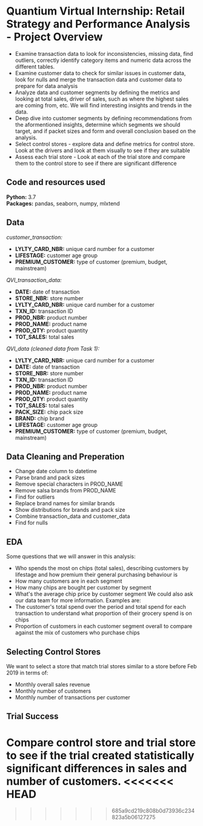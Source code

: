# Quantium Virtual Internship: Retail Strategy and Performance Analysis - Project Overview
- Examine transaction data to look for inconsistencies, missing data, find outliers, correctly identify category items and numeric data across the different tables.
- Examine customer data to check for similar issues in customer data, look for nulls and merge the transaction data and customer data to prepare for data analysis
- Analyze data and customer segments by defining the metrics and looking at total sales, driver of sales, such as where the highest sales are coming from, etc. We will find interesting insights and trends in the data.
- Deep dive into customer segments by defining recommendations from the aformentioned insights, determine which segments we should target, and if packet sizes and form and overall conclusion based on the analysis.
- Select control stores - explore data and define metrics for control store. Look at the drivers and look at them visually to see if they are suitable
- Assess each trial store - Look at each of the trial store and compare them to the control store to see if there are significant difference

## Code and resources used
**Python:** 3.7 <br/>
**Packages:** pandas, seaborn, numpy, mlxtend

## Data
*customer_transaction:*
- **LYLTY_CARD_NBR:** unique card number for a customer
- **LIFESTAGE:** customer age group
- **PREMIUM_CUSTOMER:** type of customer (premium, budget, mainstream)

*QVI_transaction_data:*
- **DATE:** date of transaction
- **STORE_NBR:** store number
- **LYLTY_CARD_NBR:** unique card number for a customer
- **TXN_ID:** transaction ID
- **PROD_NBR:** product number
- **PROD_NAME:** product name
- **PROD_QTY:** product quantity
- **TOT_SALES:** total sales

*QVI_data (cleaned data from Task 1):*
- **LYLTY_CARD_NBR:** unique card number for a customer
- **DATE:** date of transaction
- **STORE_NBR:** store number
- **TXN_ID:** transaction ID
- **PROD_NBR:** product number
- **PROD_NAME:** product name
- **PROD_QTY:** product quantity
- **TOT_SALES:** total sales
- **PACK_SIZE:** chip pack size
- **BRAND:** chip brand
- **LIFESTAGE:** customer age group
- **PREMIUM_CUSTOMER:** type of customer (premium, budget, mainstream)

## Data Cleaning and Preperation
- Change date column to datetime
- Parse brand and pack sizes
- Remove special characters in PROD_NAME
- Remove salsa brands from PROD_NAME
- Find for outliers
- Replace brand names for similar brands
- Show distributions for brands and pack size
- Combine transaction_data and customer_data
- Find for nulls

## EDA
Some questions that we will answer in this analysis:
- Who spends the most on chips (total sales), describing customers by lifestage and
how premium their general purchasing behaviour is
- How many customers are in each segment
- How many chips are bought per customer by segment
- What's the average chip price by customer segment
We could also ask our data team for more information. Examples are:
- The customer's total spend over the period and total spend for each transaction
to understand what proportion of their grocery spend is on chips
- Proportion of customers in each customer segment overall to compare against the
mix of customers who purchase chips

## Selecting Control Stores
We want to select a store that match trial stores similar to a store before Feb 2019 in terms of:
- Monthly overall sales revenue
- Monthly number of customers
- Monthly number of transactions per customer

## Trial Success
Compare control store and trial store to see if the trial created statistically significant differences in sales and number of customers.
<<<<<<< HEAD
=======


>>>>>>> 685a9cd219c808b0d73936c234823a5b06127275
